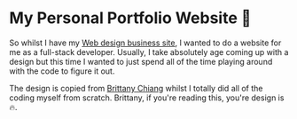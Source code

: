 # My Personal Portfolio Website 🚀

So whilst I have my [Web design business site](https://patrickalvarez.com/), I wanted to do a website for me as a full-stack developer. Usually, I take absolutely age coming up with a design but this time I wanted to just spend all of the time playing around with the code to figure it out. 

The design is copied from [Brittany Chiang](https://github.com/bchiang7) whilst I totally did all of the coding myself from scratch. Brittany, if you're reading this, you're design is 🔥.
